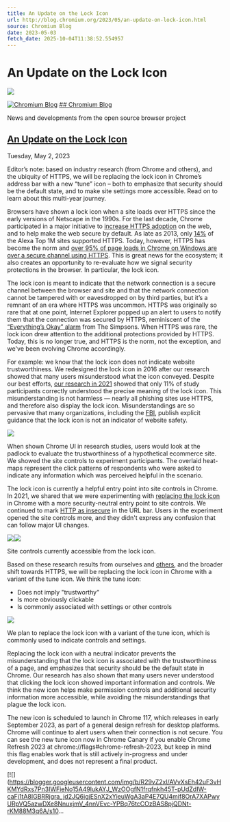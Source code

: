 ```yaml
---
title: An Update on the Lock Icon
url: http://blog.chromium.org/2023/05/an-update-on-lock-icon.html
source: Chromium Blog
date: 2023-05-03
fetch_date: 2025-10-04T11:38:52.554957
---
```


# An Update on the Lock Icon

![](https://ad.doubleclick.net/ddm/activity/src=2542116;type=gblog;cat=googl0;ord=1?)

[![Chromium Blog](//1.bp.blogspot.com/-vkF7AFJOwBk/VkQxeAGi1mI/AAAAAAAARYo/57denvsQ8zA/s1600-r/logo_chromium.png)](https://blog.chromium.org/)
[## Chromium Blog](/.)

News and developments from the open source browser project

## [An Update on the Lock Icon](https://blog.chromium.org/2023/05/an-update-on-lock-icon.html "An Update on the Lock Icon")

Tuesday, May 2, 2023

Editor’s note: based on industry research (from Chrome and others), and the ubiquity of HTTPS, we will be replacing the lock icon in Chrome’s address bar with a new “tune” icon – both to emphasize that security should be the default state, and to make site settings more accessible. Read on to learn about this multi-year journey.

Browsers have shown a lock icon when a site loads over HTTPS since the early versions of Netscape in the 1990s. For the last decade, Chrome participated in a major initiative to [increase HTTPS adoption](https://www.usenix.org/conference/enigma2017/conference-program/presentation/schechter) on the web, and to help make the web secure by default. As late as 2013, only [14%](https://jhalderm.com/pub/papers/https-imc13.pdf) of the Alexa Top 1M sites supported HTTPS. Today, however, HTTPS has become the norm and [over 95% of page loads in Chrome on Windows are over a secure channel using HTTPS](https://transparencyreport.google.com/https/overview?hl=en). This is great news for the ecosystem; it also creates an opportunity to re-evaluate how we signal security protections in the browser. In particular, the lock icon.

The lock icon is meant to indicate that the network connection is a secure channel between the browser and site and that the network connection cannot be tampered with or eavesdropped on by third parties, but it’s a remnant of an era where HTTPS was uncommon. HTTPS was originally so rare that at one point, Internet Explorer popped up an alert to users to notify them that the connection was secured by HTTPS, reminiscent of the [“Everything’s Okay” alarm](https://simpsons.fandom.com/wiki/Everything%27s_Okay_Alarm) from The Simpsons. When HTTPS was rare, the lock icon drew attention to the additional protections provided by HTTPS. Today, this is no longer true, and HTTPS is the norm, not the exception, and we've been evolving Chrome accordingly.

For example: we know that the lock icon does not indicate website trustworthiness. We redesigned the lock icon in 2016 after our research showed that many users misunderstood what the icon conveyed. Despite our best efforts, [our research in 2021](https://research.google/pubs/pub51481/) showed that only 11% of study participants correctly understood the precise meaning of the lock icon. This misunderstanding is not harmless — nearly all phishing sites use HTTPS, and therefore also display the lock icon. Misunderstandings are so pervasive that many organizations, including the [FBI](https://www.ic3.gov/Media/Y2019/PSA190610), publish explicit guidance that the lock icon is not an indicator of website safety.

[![](https://blogger.googleusercontent.com/img/b/R29vZ2xl/AVvXsEjBq_FRtvQmEwYveEh-SJ5K9ocrgYOLbU97Z5oT3xiS9m4gUUddYzGJ00pxKJ8TvMQZ13I3h_MGDOw3TdaJeGditVMPO-8I950E1i7cexj1x3GBtf3bPcm92YWqsfwS0C51743MEQpSWNbnUBgWEEpy7S-edVk1DTvakNQkLvBSFsxAgDAEQps1bx23Ww/s1314/heatmap.png)](https://blogger.googleusercontent.com/img/b/R29vZ2xl/AVvXsEjBq_FRtvQmEwYveEh-SJ5K9ocrgYOLbU97Z5oT3xiS9m4gUUddYzGJ00pxKJ8TvMQZ13I3h_MGDOw3TdaJeGditVMPO-8I950E1i7cexj1x3GBtf3bPcm92YWqsfwS0C51743MEQpSWNbnUBgWEEpy7S-edVk1DTvakNQkLvBSFsxAgDAEQps1bx23Ww/s1314/heatmap.png)

When shown Chrome UI in research studies, users would look at the padlock to evaluate the trustworthiness of a hypothetical ecommerce site. We showed the site controls to experiment participants. The overlaid heat-maps represent the click patterns of respondents who were asked to indicate any information which was perceived helpful in the scenario.

The lock icon is currently a helpful entry point into site controls in Chrome. In 2021, we shared that we were experimenting with [replacing the lock icon](https://blog.chromium.org/2021/07/increasing-https-adoption.html) in Chrome with a more security-neutral entry point to site controls. We continued to mark [HTTP as insecure](https://blog.google/products/chrome/milestone-chrome-security-marking-http-not-secure/) in the URL bar. Users in the experiment opened the site controls more, and they didn't express any confusion that can follow major UI changes.

[![](https://blogger.googleusercontent.com/img/b/R29vZ2xl/AVvXsEgRlMaXduiXZSOPgMTX6_aNrz8Lv-JoriuiHaiK__ZhRN5iSfy0QGKndAwXe3jRPvpaWmPRDhWJP_Eujn0AsWPEqO-RSNQfpxcU7AZlKzS4yiv-c1tGnhH_94ddjG37iLua0rCvtO7aJFR9bl61rOwIuWlwu1hlMXjrM064ZTF_31xD681Su0VcGGYA3Q/s860/site-controls.png)](https://blogger.googleusercontent.com/img/b/R29vZ2xl/AVvXsEgRlMaXduiXZSOPgMTX6_aNrz8Lv-JoriuiHaiK__ZhRN5iSfy0QGKndAwXe3jRPvpaWmPRDhWJP_Eujn0AsWPEqO-RSNQfpxcU7AZlKzS4yiv-c1tGnhH_94ddjG37iLua0rCvtO7aJFR9bl61rOwIuWlwu1hlMXjrM064ZTF_31xD681Su0VcGGYA3Q/s860/site-controls.png)[![](https://blogger.googleusercontent.com/img/b/R29vZ2xl/AVvXsEi9xAuoobZuThsUwFML3p9WT-BFW_0GRfbUlqoJuBuVt2lFymZaSmPzb0rqZ4ybodEErBHewbAPV6RD6ap3yTBAlcokOVFszspAiNaDt6W7DpvHvujPehuHraQNAZZwxwd3AhfZu3XSBJVNDkrw1EuwdK3khtFQ0hEJAXa8UZGCpmjbjFvW3xqRRFittg/s692/site-controls-small.png)](https://blogger.googleusercontent.com/img/b/R29vZ2xl/AVvXsEi9xAuoobZuThsUwFML3p9WT-BFW_0GRfbUlqoJuBuVt2lFymZaSmPzb0rqZ4ybodEErBHewbAPV6RD6ap3yTBAlcokOVFszspAiNaDt6W7DpvHvujPehuHraQNAZZwxwd3AhfZu3XSBJVNDkrw1EuwdK3khtFQ0hEJAXa8UZGCpmjbjFvW3xqRRFittg/s692/site-controls-small.png)

Site controls currently accessible from the lock icon.

Based on these research results from ourselves and [others](https://ieeexplore.ieee.org/document/4223213), and the broader shift towards HTTPS, we will be replacing the lock icon in Chrome with a variant of the tune icon. We think the tune icon:

* Does not imply "trustworthy"
* Is more obviously clickable
* Is commonly associated with settings or other controls

[![](https://blogger.googleusercontent.com/img/b/R29vZ2xl/AVvXsEgugOcJZQTuZzMo-ker60pSIzOIfBPPIV7Gq_7nmOU9lVqJWZ-qyurLC-Pj3lrPrrh-pemoJC6Ix27Dam2LmNasddSS21m37_7YV8qbC2MPE8j1gEIcBqcMqSAvhq5WnAJ34OV3IZYoqhivJo0oN3C2A4NWA0csosSV4jFIbqhOopCrXwKPFu96oW6_Yg/s1600/tune.png)](https://blogger.googleusercontent.com/img/b/R29vZ2xl/AVvXsEgugOcJZQTuZzMo-ker60pSIzOIfBPPIV7Gq_7nmOU9lVqJWZ-qyurLC-Pj3lrPrrh-pemoJC6Ix27Dam2LmNasddSS21m37_7YV8qbC2MPE8j1gEIcBqcMqSAvhq5WnAJ34OV3IZYoqhivJo0oN3C2A4NWA0csosSV4jFIbqhOopCrXwKPFu96oW6_Yg/s288/tune.png)

We plan to replace the lock icon with a variant of the tune icon, which is commonly used to indicate controls and settings.

Replacing the lock icon with a neutral indicator prevents the misunderstanding that the lock icon is associated with the trustworthiness of a page, and emphasizes that security should be the default state in Chrome. Our research has also shown that many users never understood that clicking the lock icon showed important information and controls. We think the new icon helps make permission controls and additional security information more accessible, while avoiding the misunderstandings that plague the lock icon.

The new icon is scheduled to launch in Chrome 117, which releases in early September 2023, as part of a general design refresh for desktop platforms. Chrome will continue to alert users when their connection is not secure. You can see the new tune icon now in Chrome Canary if you enable Chrome Refresh 2023 at chrome://flags#chrome-refresh-2023, but keep in mind this flag enables work that is still actively in-progress and under development, and does not represent a final product.

[![](https://blogger.googleusercontent.com/img/b/R29vZ2xl/AVvXsEh42uF3vHKMYdRxs7Pn3IWFieNo15A49lukAYJ_WzOOgfN1frqfnkh45T-pUdZdIW-caFj1tA8IGBRRjgra_jd2JQ6igjESnX2xYieuWgA3aP4E7QU4mif8OrA7XAPwyURpVQ5azwDXe8NnuxjmV_4nnVEvc-YPBq76tcCOzBAS8pjQDNt-rKM88M3q6A/s10...